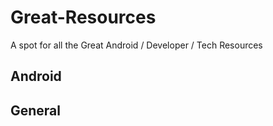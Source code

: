 # Great-Resources
A spot for all the Great Android / Developer / Tech Resources 

## Android 

## General
